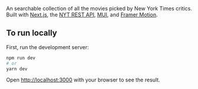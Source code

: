 An searchable collection of all the movies picked by New York Times critics. Built with [Next.js](https://nextjs.org/), the [NYT REST API](https://developer.nytimes.com/docs/movie-reviews-api/1/overview), [MUI](https://mui.com/), and [Framer Motion](https://www.framer.com/motion/).

## To run locally

First, run the development server:

```bash
npm run dev
# or
yarn dev
```

Open [http://localhost:3000](http://localhost:3000) with your browser to see the result.
